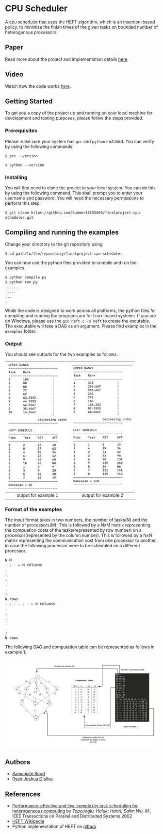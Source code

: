 # CPU Scheduler

A cpu scheduler that uses the HEFT algorithm, which is an insertion-based policy, to minimize the finish times of the given tasks on bounded number of heterogenous processors.

## Paper

Read more about the project and implementation details [here]().

## Video

Watch how the code works [here]().

## Getting Started

To get you a copy of the project up and running on your local machine for development and testing purposes, please follow the steps provided.

### Prerequisites

Please make sure your system has `gcc` and `python` installed. You can verify by using the following commands.

```
$ gcc --version
```

```
$ python --version
```

### Installing

You will first need to clone the project to your local system. You can do this by using the following command. This shall prompt you to enter your username and password. You will need the necessary permissions to perform this step.

```
$ git clone https://github.com/Summer18CS5600/finalproject-cpu-scheduler.git
```

## Compiling and running the examples

Change your directory to the git repository using

```
$ cd path/to/the/repository/finalproject-cpu-scheduler
```

You can now use the python files provided to compile and run the examples.

```
$ python compile.py
$ python run.py
.......
.....
...
.
```

While the code is designed to work across all platforms, the python files for compiling and running the programs are for linux-based systems. If you are on Windows, please use the `gcc heft.c -o heft` to create the excutable. The executable will take a DAG as an argument. Please find examples in the `examples` folder.

### Output

You should see outputs for the two examples as follows.

| <img src="images/1.png" alt="dag1" width="200px"/> | <img src="images/2.png" alt="dag2" width="200px"/> |
|:---:|:---:|
| output for example 1 | output for example 2 |

### Format of the examples

The input format takes in two numbers, the number of tasks(N) and the number of processors(M). This is followed by a NxM matrix representing the compuation costs of the tasks(represented by row number) on a processor(represented by the column number). This is followed by a NxN matrix representing the communication cost from one processor to another, in case the following processor were to be scheduled on a different processor.

```
N M
. . . ← M columns
.
.
.
.
.
↑	
N rows
. . . . . . ← N columns
.
.
.
.
.
↑
N rows
```

The following DAG and computation table can be represented as follows in example 1.

<img src="images/3.png" alt="dag1" width="850px"/> 

## Authors

* [Samanjate Sood](https://samanjate.github.io/)
* [Ryan Joshua D'silva](https://github.com/RJXIII)

## References

* [Performance-effective and low-complexity task scheduling for heterogeneous computing](http://ieeexplore.ieee.org/xpls/abs_all.jsp?arnumber=993206) by *Topcuoglu, Haluk; Hariri, Salim Wu, M.*.  IEEE Transactions on Parallel and Distributed Systems 2002
* [HEFT Wikipedia](http://en.wikipedia.org/wiki/Heterogeneous_Earliest_Finish_Time)
* Python implementation of HEFT on [github](https://github.com/mrocklin/heft)
